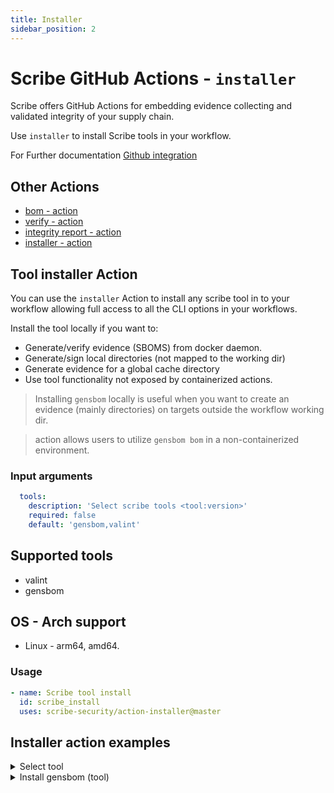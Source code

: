 ```yaml
---
title: Installer
sidebar_position: 2
---
```

# Scribe GitHub Actions - `installer`
Scribe offers GitHub Actions for embedding evidence collecting and validated integrity of your supply chain. 

Use `installer` to install Scribe tools in your workflow.

For Further documentation [Github integration](https://scribe-security.netlify.app/docs/ci-integrations/github/)

## Other Actions
* [bom - action](https://github.com/scribe-security/action-bom/README.md)
* [verify - action](https://github.com/scribe-security/action-verify/README.md)
* [integrity report - action](https://github.com/scribe-security/action-report/README.md)
* [installer - action](https://github.com/scribe-security/action-installer/README.md)

## Tool installer Action
You can use the `installer` Action to install any scribe tool in to your workflow allowing full access to all the CLI options in your workflows. 

Install the tool locally if you want to:
- Generate/verify evidence (SBOMS) from docker daemon.
- Generate/sign local directories (not mapped to the working dir)
- Generate evidence for a global cache directory
- Use tool functionality not exposed by containerized actions.

>Installing `gensbom` locally is useful when you want to create an evidence (mainly directories) on targets outside the workflow working dir.

> action allows users to utilize `gensbom bom` in a non-containerized environment.

### Input arguments
```yaml
  tools:
    description: 'Select scribe tools <tool:version>'
    required: false
    default: 'gensbom,valint'
```

## Supported tools
* valint
* gensbom

## OS - Arch support
* Linux - arm64, amd64.

### Usage
```YAML
- name: Scribe tool install
  id: scribe_install
  uses: scribe-security/action-installer@master
```

## Installer action examples

<details>
  <summary> Select tool </summary>

```YAML
- name: Gensbom install
  id: gensbom_install
  uses: scribe-security/action-installer@master
  with:
    tools: gensbom
``` 

```YAML
- name: Gensbom install
  id: gensbom_install
  uses: scribe-security/action-installer@master
  with:
    tools: valint
``` 
</details>

<details>
  <summary> Install gensbom (tool) </summary>

Install gensbom as a tool
```YAML
- name: install gensbom
  uses: scribe-security/action-installer@master

- name: gensbom run
  run: |
    gensbom --version
    gensbom bom busybox:latest -vv
``` 
</details>

<!-- <details>
  <summary> Install Valint (tool) </summary>

Install Valint as a tool
```YAML
- name: install gensbom
  uses: scribe-security/action-installer@master
  with:
    tool: valint

- name: valint run
  run: |
    valint --version
    valint report --scribe.client-id $SCRIBE_CLIENT_ID $SCRIBE_CLIENT_SECRET
``` 
</details> -->
